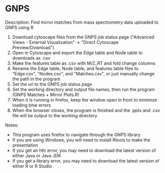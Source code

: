 # GNPS
Description:
Find mirror matches from mass spectrometry data uploaded to GNPS using R

1. Download cytoscape files from the GNPS job status page ("Advanced Views - External Visualization" -> "Direct Cytoscape Preview/Download")
2. Open in Cytoscape and export the Edge table and Node table to downloads as .csv
3. Make the features table as .csv with M/Z_RT and fold change columns
4. Rename the Edge table, Node table, and features table files to "Edge.csv", "Nodes.csv", and "Matches.csv", or just manually change the path in the program
5. Set the url to the GNPS job status page
6. Set the working directory and output file names, then run the program (GNPS Matches + Mirror Plots.R)
7. When it is running in firefox, keep the window open in front to minimize loading time errors
8. When the browser closes, the program is finished and the .pptx and .csv file will be output to the working directory

Notes:
- This program uses firefox to navigate through the GNPS library
- If you are using Windows, you will need to install Rtools to make the presentation
- If you get an httr error, you may need to download the latest version of either Java or Java JDK
- If you get a library error, you may need to download the latest version of either R or R Studio 
